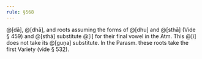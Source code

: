 ```yaml
---
rule: §568
---
```


@[dā], @[dhā], and roots assuming the forms of @[dhu] and @[sthā] (Vide § 459) and @[sthā] substitute @[i] for their final vowel in the Atm. This @[i] does not take its @[guṇa] substitute. In the Parasm. these roots take the first Variety (vide § 532).